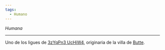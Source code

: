 ```yaml
---
tags:
  - Humano
---
```

*Humana*
___
Uno de los ligues de [3zYqPn3 UcHiW4](Personajes%20Jugables/3zYqPn3%20UcHiW4.md), originaria de la villa de [Butte](../Lugares/Butte.md).
